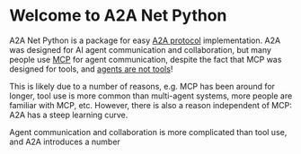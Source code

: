 # Welcome to A2A Net Python

A2A Net Python is a package for easy [A2A protocol](https://a2aproject.github.io/A2A/latest/) implementation.
A2A was designed for AI agent communication and collaboration, but many people use [MCP](https://modelcontextprotocol.io/introduction) for agent communication, despite the fact that MCP was designed for tools, and [agents are not tools](https://www.googlecloudcommunity.com/gc/Community-Blogs/Agents-are-not-tools/ba-p/922716)!

This is likely due to a number of reasons, e.g. MCP has been around for longer, tool use is more common than multi-agent systems, more people are familiar with MCP, etc.
However, there is also a reason independent of MCP: A2A has a steep learning curve.

Agent communication and collaboration is more complicated than tool use, and A2A introduces a number
